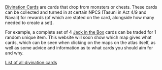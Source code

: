 
[Divination Cards](<https://pathofexile.gamepedia.com/Divination_card>) are cards that drop from monsters or chests.
These cards can be collected and turned in at certain NPCS (Tasuni in Act 4/9 and Navali) for rewards (of which are stated on the card, alongside how many needed to create a set).

For example, a complete set of 4 [Jack in the Box](<https://pathofexile.gamepedia.com/Jack_in_the_Box>) cards can be traded for 1 random unique item.
This website will soon show which map gives what cards, which can be seen when clicking on the maps on the atlas itself, as well as some advice and information as to what cards you should aim for and why.

  [List of all divination cards](<https://pathofexile.gamepedia.com/List_of_divination_cards>)
